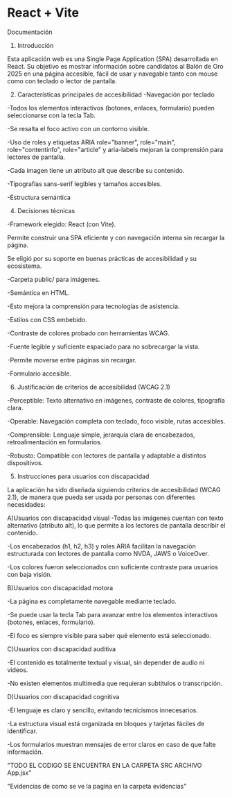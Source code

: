 # React + Vite
Documentación

1. Introducción

Esta aplicación web es una Single Page Application (SPA) desarrollada en React. Su objetivo es mostrar información sobre candidatos al Balón de Oro 2025 en una página accesible, fácil de usar y navegable tanto con mouse como con teclado o lector de pantalla.

2. Características principales de accesibilidad
-Navegación por teclado

-Todos los elementos interactivos (botones, enlaces, formulario) pueden seleccionarse con la tecla Tab.

-Se resalta el foco activo con un contorno visible.

-Uso de roles y etiquetas ARIA role="banner", role="main", role="contentinfo", role="article" y aria-labels mejoran la comprensión para lectores de pantalla.

-Cada imagen tiene un atributo alt que describe su contenido.

-Tipografías sans-serif legibles y tamaños accesibles.

-Estructura semántica

4. Decisiones técnicas

-Framework elegido: React (con Vite).

Permite construir una SPA eficiente y con navegación interna sin recargar la página.

Se eligió por su soporte en buenas prácticas de accesibilidad y su ecosistema.

-Carpeta public/ para imágenes.

-Semántica en HTML. 

-Esto mejora la comprensión para tecnologías de asistencia.

-Estilos con CSS embebido.

-Contraste de colores probado con herramientas WCAG.

-Fuente legible y suficiente espaciado para no sobrecargar la vista.

-Permite moverse entre páginas sin recargar.

-Formulario accesible.

6. Justificación de criterios de accesibilidad (WCAG 2.1)

-Perceptible: Texto alternativo en imágenes, contraste de colores, tipografía clara.

-Operable: Navegación completa con teclado, foco visible, rutas accesibles.

-Comprensible: Lenguaje simple, jerarquía clara de encabezados, retroalimentación en formularios.

-Robusto: Compatible con lectores de pantalla y adaptable a distintos dispositivos.

5. Instrucciones para usuarios con discapacidad

La aplicación ha sido diseñada siguiendo criterios de accesibilidad (WCAG 2.1), de manera que pueda ser usada por personas con diferentes necesidades:

A)Usuarios con discapacidad visual
-Todas las imágenes cuentan con texto alternativo (atributo alt), lo que permite a los lectores de pantalla describir el contenido.

-Los encabezados (h1, h2, h3) y roles ARIA facilitan la navegación estructurada con lectores de pantalla como NVDA, JAWS o VoiceOver.

-Los colores fueron seleccionados con suficiente contraste para usuarios con baja visión.

B)Usuarios con discapacidad motora

-La página es completamente navegable mediante teclado.

-Se puede usar la tecla Tab para avanzar entre los elementos interactivos (botones, enlaces, formulario).

-El foco es siempre visible para saber qué elemento está seleccionado.

C)Usuarios con discapacidad auditiva

-El contenido es totalmente textual y visual, sin depender de audio ni videos.

-No existen elementos multimedia que requieran subtítulos o transcripción.

D)Usuarios con discapacidad cognitiva

-El lenguaje es claro y sencillo, evitando tecnicismos innecesarios.

-La estructura visual está organizada en bloques y tarjetas fáciles de identificar.

-Los formularios muestran mensajes de error claros en caso de que falte información.




"TODO EL CODIGO SE ENCUENTRA EN LA CARPETA SRC ARCHIVO App.jsx"



"Evidencias de como se ve la pagina en la carpeta evidencias"
